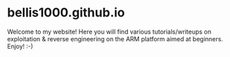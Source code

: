 
# bellis1000.github.io
Welcome to my website! Here you will find various tutorials/writeups on exploitation & reverse engineering on the ARM platform aimed at beginners. Enjoy! :-)
